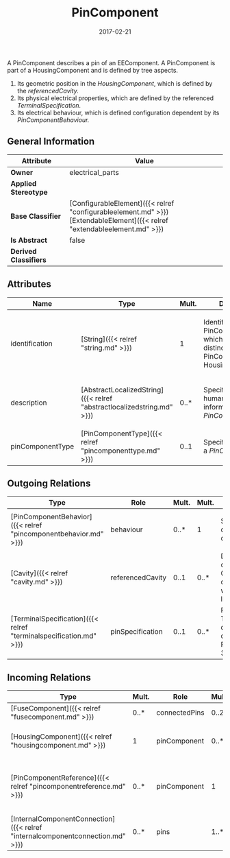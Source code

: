 ﻿---
title: PinComponent
toc: false
type: specs
date: "2017-02-21"
draft: false
specification: VEC
version: 1.1.3
documentType: "Recommendation"
elementType: Class
classes:
  - PinComponent
menu_name: vec-1.1.3
---
<p> A PinComponent describes a pin of an EEComponent. A PinComponent is part of a HousingComponent and is defined by tree aspects.      </p>      <ol>       <li> Its geometric position in the <i>HousingComponent</i>, which is defined by the <i>referencedCavity.</i>       </li>       <li> Its physical electrical properties, which are defined by the referenced <i>TerminalSpecification.</i>       </li>       <li> Its electrical behaviour, which is defined configuration dependent by its <i>PinComponentBehaviour.</i>       </li>     </ol>

## General Information

| Attribute               | Value |
|-------------------------|-------|
| **Owner**               | electrical_parts |
| **Applied Stereotype**  |   |
| **Base Classifier**     | [ConfigurableElement]({{< relref "configurableelement.md" >}})<br/> [ExtendableElement]({{< relref "extendableelement.md" >}})<br/>  |
| **Is Abstract**         | false |
| **Derived Classifiers** |   |

## Attributes
|  Name  |  Type  |  Mult.  |  Description  |  Owning Classifier  |
|--------|--------|---------|---------------|--------------|
|identification | [String]({{< relref "string.md" >}}) | 1 | <p>Identification of the PinComponent, which must be distinct for all PinComponent of a HousingComponents.  </p> | [PinComponent]({{< relref "pincomponent.md" >}}) |
|description | [AbstractLocalizedString]({{< relref "abstractlocalizedstring.md" >}}) | 0..* | <p> Specifies additional, human readable information about the <i>PinComponent</i>.      </p> | [PinComponent]({{< relref "pincomponent.md" >}}) |
|pinComponentType | [PinComponentType]({{< relref "pincomponenttype.md" >}}) | 0..1 | <p> Specifies the type of a <i>PinComponent</i>.      </p> | [PinComponent]({{< relref "pincomponent.md" >}}) |

## Outgoing Relations
|    Type  |   Role   |   Mult.   |   Mult.   |   Description   |
|----------|----------|-----------|-----------|-----------------|
| [PinComponentBehavior]({{< relref "pincomponentbehavior.md" >}}) | behaviour | 0..* | 1 | <p> Specifies the configuration dependent electrical behavior of the<i> PinComponent.</i>      </p> |
| [Cavity]({{< relref "cavity.md" >}}) | referencedCavity | 0..1 | 0..* | Defines the cavity in the corresponding ConnectorHousingSpecification of the HousingComponent where the PinComponent is located.  (see KBLFRM-300) |
| [TerminalSpecification]({{< relref "terminalspecification.md" >}}) | pinSpecification | 0..1 | 0..* | References the TerminalSpecification describing the electrical connectivity aspect of the PinComponent.  (see KBLFRM-300) |
##  Incoming Relations
|    Type  |   Mult.  |   Role    |   Mult.   |   Description  |
|----------|----------|-----------|-----------|----------------|
| [FuseComponent]({{< relref "fusecomponent.md" >}}) | 0..* | connectedPins | 0..2 |  |
| [HousingComponent]({{< relref "housingcomponent.md" >}}) | 1 | pinComponent | 0..* | Specifies the PinComponents of HousingComponent.   (see KBLFRM-300) |
| [PinComponentReference]({{< relref "pincomponentreference.md" >}}) | 0..* | pinComponent | 1 | Points to the PinComponent referenced by the PinComponent reference.  (KBLFRM-401) |
| [InternalComponentConnection]({{< relref "internalcomponentconnection.md" >}}) | 0..* | pins | 1..* |  |
